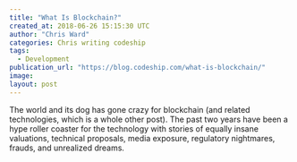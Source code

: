```yaml
---
title: "What Is Blockchain?"
created_at: 2018-06-26 15:15:30 UTC
author: "Chris Ward"
categories: Chris writing codeship
tags: 
  - Development
publication_url: "https://blog.codeship.com/what-is-blockchain/"
image: 
layout: post
---
```

The world and its dog has gone crazy for blockchain (and related technologies, which is a whole other post). The past two years have been a hype roller coaster for the technology with stories of equally insane valuations, technical proposals, media exposure, regulatory nightmares, frauds, and unrealized dreams.

